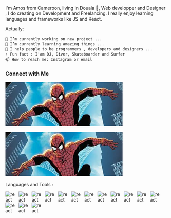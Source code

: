 I'm Amos from Cameroon, living in Douala 🌴, Web developper and Designer , I do creating on Development and Freelancing. I really enjoy learning languages and frameworks like JS and React.

Actually:

    🔭 I’m currently working on new project ...
    🌱 I’m currently learning amazing things ...
    👯 I help people to be programmers , developers and designers ...
    ⚡ Fun fact : I'am DJ, Diver, Skateboarder and Surfer
    📫 How to reach me: Instagram or email



### Connect with Me 
[![img_contact](./img/spider.jpg)](https://amostinanfon.github.io/myportfolio/#gh-dark-mode-only)

[![img_contact](./img/spider.jpg)](https://amostinanfon.github.io/myportfolio/#gh-light-mode-only)

Languages and Tools :



<img width="30px" align="left" alt="react" style="padding-right:11px;" src="https://cdn.jsdelivr.net/gh/devicons/devicon/icons/react/react-original-wordmark.svg" />
<img width="30px" align="left" alt="react" style="padding-right:11px;" src="https://cdn.jsdelivr.net/gh/devicons/devicon/icons/nextjs/nextjs-original.svg" />
<img width="30px" align="left" alt="react" style="padding-right:11px;" src="https://cdn.jsdelivr.net/gh/devicons/devicon/icons/figma/figma-original.svg" />
<img width="30px" align="left" alt="react" style="padding-right:11px;" src="https://cdn.jsdelivr.net/gh/devicons/devicon/icons/tailwindcss/tailwindcss-original-wordmark.svg" />
<img width="30px" align="left" alt="react" style="padding-right:11px;"  src="https://cdn.jsdelivr.net/gh/devicons/devicon/icons/mongodb/mongodb-original.svg" />
<img width="30px" align="left" alt="react" style="padding-right:11px;"  src="https://cdn.jsdelivr.net/gh/devicons/devicon/icons/photoshop/photoshop-plain.svg" />
<img width="30px" align="left" alt="react" style="padding-right:11px;"  src="https://cdn.jsdelivr.net/gh/devicons/devicon/icons/npm/npm-original-wordmark.svg" />
<img width="30px" align="left" alt="react" style="padding-right:11px;"  src="https://cdn.jsdelivr.net/gh/devicons/devicon/icons/yarn/yarn-original.svg" />
<img width="30px" align="left" alt="react" style="padding-right:11px;"  src="https://cdn.jsdelivr.net/gh/devicons/devicon/icons/ubuntu/ubuntu-plain.svg" />
<img width="30px" align="left" alt="react" style="padding-right:11px;"  src="https://cdn.jsdelivr.net/gh/devicons/devicon/icons/git/git-original.svg" />
<img width="30px" align="left" alt="react" style="padding-right:11px;"  src="https://cdn.jsdelivr.net/gh/devicons/devicon/icons/github/github-original.svg" />
<img width="30px" align="left" alt="react" style="padding-right:11px;"  src="https://cdn.jsdelivr.net/gh/devicons/devicon/icons/html5/html5-original.svg" />
<img width="30px" align="left" alt="react" style="padding-right:11px;"  src="https://cdn.jsdelivr.net/gh/devicons/devicon/icons/redux/redux-original.svg" />
<img width="30px" align="left" alt="react" style="padding-right:11px;"  src="https://cdn.jsdelivr.net/gh/devicons/devicon/icons/slack/slack-original.svg" />
<img width="30px" align="left" alt="react" style="padding-right:11px;"  src="https://cdn.jsdelivr.net/gh/devicons/devicon/icons/trello/trello-plain.svg" />
